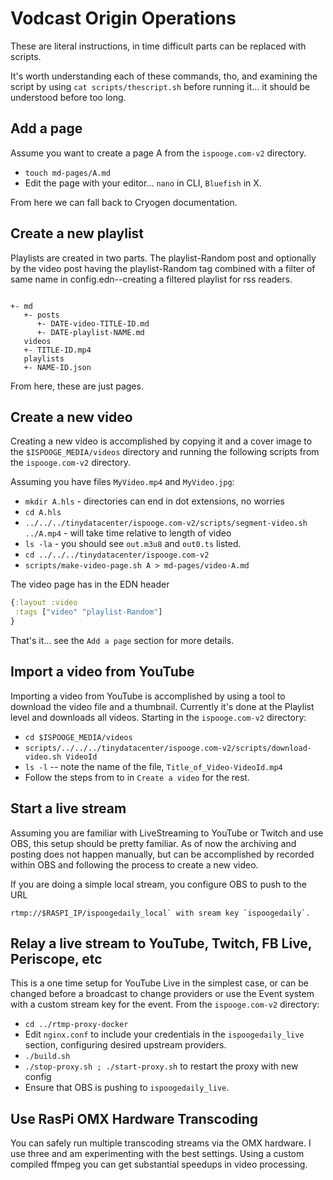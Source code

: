 # Vodcast Origin Operations


These are literal instructions, in time difficult parts can be replaced with scripts.

It's worth understanding each of these commands, tho, and examining the script 
by using `cat scripts/thescript.sh` before running it... it should be understood before too long.

## Add a page

Assume you want to create a page A from the `ispooge.com-v2` directory.

* `touch md-pages/A.md`
* Edit the page with your editor... `nano` in CLI, `Bluefish` in X.

From here we can fall back to Cryogen documentation.


## Create a new playlist

Playlists are created in two parts. The playlist-Random post and optionally by the video post having 
the playlist-Random tag combined with a filter of same name in config.edn--creating a filtered playlist for rss readers.

```text

+- md
   +- posts
      +- DATE-video-TITLE-ID.md
      +- DATE-playlist-NAME.md
   videos
   +- TITLE-ID.mp4
   playlists
   +- NAME-ID.json

```

From here, these are just pages.


## Create a new video

Creating a new video is accomplished by copying it and a cover image to the `$ISPOOGE_MEDIA/videos`
directory and running the following scripts from the `ispooge.com-v2` directory.

Assuming you have files `MyVideo.mp4` and `MyVideo.jpg`:

* `mkdir A.hls` - directories can end in dot extensions, no worries
* `cd A.hls`
* `../../../tinydatacenter/ispooge.com-v2/scripts/segment-video.sh ../A.mp4` - will take time relative to length of video
* `ls -la` - you should see `out.m3u8` and `out0.ts` listed.
* `cd ../../../tinydatacenter/ispooge.com-v2`
* `scripts/make-video-page.sh A > md-pages/video-A.md`

The video page has in the EDN header

```clojure
{:layout :video
 :tags ["video" "playlist-Random"]
}
```


That's it... see the `Add a page` section for more details.

## Import a video from YouTube

Importing a video from YouTube is accomplished by using a tool to download the video
file and a thumbnail. Currently it's done at the Playlist level and downloads all videos.
Starting in the `ispooge.com-v2` directory:

* `cd $ISPOOGE_MEDIA/videos`
* `scripts/../../../tinydatacenter/ispooge.com-v2/scripts/download-video.sh VideoId`
* `ls -l` -- note the name of the file, `Title_of_Video-VideoId.mp4`
* Follow the steps from to in `Create a video` for the rest.


## Start a live stream

Assuming you are familiar with LiveStreaming to YouTube or Twitch and use OBS, 
this setup should be pretty familiar. As of now the archiving and posting does not
happen manually, but can be accomplished by recorded within OBS and following the 
process to create a new video.

If you are doing a simple local stream, you configure OBS to push to the URL

    rtmp://$RASPI_IP/ispoogedaily_local` with sream key `ispoogedaily`.

## Relay a live stream to YouTube, Twitch, FB Live, Periscope, etc

This is a one time setup for YouTube Live in the simplest case, or can be changed before
a broadcast to change providers or use the Event system with a custom stream key for the event.
From the `ispooge.com-v2` directory:

* `cd ../rtmp-proxy-docker`
* Edit `nginx.conf` to include your credentials in the `ispoogedaily_live` section, configuring desired upstream providers.
* `./build.sh`
* `./stop-proxy.sh ; ./start-proxy.sh` to restart the proxy with new config
* Ensure that OBS is pushing to `ispoogedaily_live`.

## Use RasPi OMX Hardware Transcoding

You can safely run multiple transcoding streams via the OMX hardware. I use three
and am experimenting with the best settings. Using a custom compiled ffmpeg
you can get substantial speedups in video processing.

